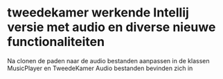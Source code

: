 # tweedekamer werkende Intellij versie met audio en diverse nieuwe functionaliteiten
Na clonen de paden naar de audio bestanden aanpassen in de klassen MusicPlayer en
TweedeKamer
Audio bestanden bevinden zich in 
